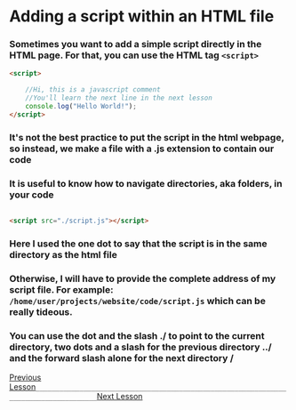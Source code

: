 # Adding a script within an HTML file

### Sometimes you want to add a simple script directly in the HTML page. For that, you can use the HTML tag `<script>`

```html
<script>

    //Hi, this is a javascript comment
    //You'll learn the next line in the next lesson
    console.log("Hello World!");
</script>

```

### It's not the best practice to put the script in the html webpage, so instead, we make a file with a .js extension to contain our code
### It is useful to know how to navigate directories, aka folders, in your code


```html

<script src="./script.js"></script>

```
### Here I used the one dot to say that the script is in the same directory as the html file
### Otherwise, I will have to provide the complete address of my script file. For example: `/home/user/projects/website/code/script.js` which can be really tideous.

### You can use the dot and the slash ./ to point to the current directory, two dots and a slash for the previous directory ../ and the forward slash alone for the next directory / 


[Previous Lesson](02-ignore-script.md)`_____________________________________________________________________________________`[Next Lesson](04-console-feedback.md)